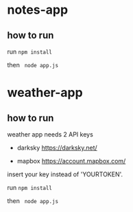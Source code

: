 # notes-app

## how to run

run ```npm install```

then ``` node app.js```

# weather-app

## how to run
weather app needs 2 API keys

- darksky
https://darksky.net/

- mapbox
https://account.mapbox.com/

insert your key instead of  'YOURTOKEN'. 

run ```npm install```

then ``` node app.js```

